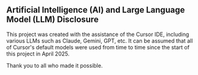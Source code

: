 ## Artificial Intelligence (AI) and Large Language Model (LLM) Disclosure

This project was created with the assistance of the Cursor IDE, including various LLMs such as Claude, Gemini, GPT, etc. It can be assumed that all of Cursor's default models were used from time to time since the start of this project in April 2025.

Thank you to all who made it possible.

